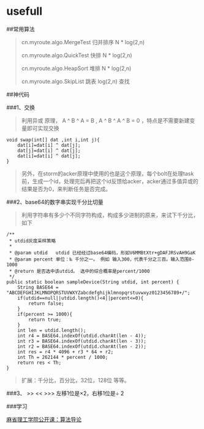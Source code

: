 # usefull

##常用算法

>cn.myroute.algo.MergeTest  归并排序  N * log(2,n)
>
>cn.myroute.algo.QuickTest  快排  N * log(2,n)
>
>cn.myroute.algo.HeapSort  堆排  N * log(2,n)
>
>cn.myroute.algo.SkipList  跳表 log(2,n) 查找
>


##神代码

###1、交换

>利用异或 原理， A ^ B ^ A = B , A ^ B ^ A ^ B = 0  ，特点是不需要新建变量即可实现交换

	void swap(int[] dat ,int i,int j){
		dat[i]=dat[i] ^ dat[j];
		dat[j]=dat[i] ^ dat[j];
		dat[i]=dat[i] ^ dat[j];
	}
	
>
>另外，在storm的acker原理中使用的也是这个原理，每个bolt在处理task前，生成一个id，处理完后再把这个id反馈给acker，acker通过多值异或的结果是否为0，来判断任务是否完成。
>	
	
###2、base64的数字串实现千分比切量

>利用字符串有多少个不同字符构成，构成多少进制的原来，来试下千分比，如下


	/**
     * utdid灰度采样策略
     *
     * @param utdid   utdid 已经经过base64编码，形如V6MMBtXtr+gDAFJRSvAH9GaK
     * @param percent 单位：‰ 千分之一。 例如 输入300，代表千分之三百。输入范围0-1000
     * @return 是否选中该utdid。 选中的综合概率是percent/1000
     */
    public static boolean sampleDevice(String utdid, int percent) {
        String BASE64 = "ABCDEFGHIJKLMNOPQRSTUVWXYZabcdefghijklmnopqrstuvwxyz0123456789+/";
        if(utdid==null||utdid.length()<4||percent<=0){
            return false;
        }
        if(percent >= 1000){
            return true;
        }
        int len = utdid.length();
        int r4 = BASE64.indexOf(utdid.charAt(len - 4));
        int r3 = BASE64.indexOf(utdid.charAt(len - 3));
        int r2 = BASE64.indexOf(utdid.charAt(len - 2));
        int res = r4 * 4096 + r3 * 64 + r2;
        int Th = 262144 * percent / 1000;
        return res < Th;
    }
    
>
>扩展：千分比，百分比，32位，128位 等等。


###3、 >> <<  >>> 左移1位是×2，右移1位是÷ 2


    

###学习

[麻省理工学院公开课：算法导论](http://open.163.com/special/opencourse/algorithms.html)

